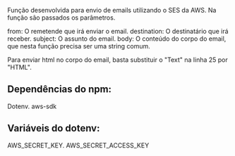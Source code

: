 Função desenvolvida para envio de emails utilizando o SES da AWS.
Na função são passados os parâmetros.

from: O remetende que irá enviar o email.
destination: O destinatário que irá receber.
subject: O assunto do email.
body: O conteúdo do corpo do email, que nesta função precisa ser uma string comum.

Para enviar html no corpo do email, basta substituir o "Text" na linha 25 por "HTML".

## Dependências do npm:
Dotenv.
aws-sdk

## Variáveis do dotenv:
AWS_SECRET_KEY.
AWS_SECRET_ACCESS_KEY
